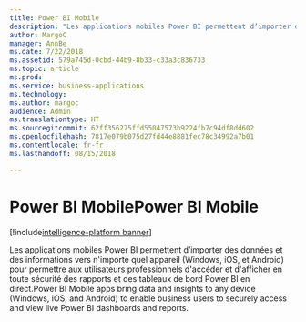 ```yaml
---
title: Power BI Mobile
description: "Les applications mobiles Power BI permettent d’importer des données et des informations vers n'importe quel appareil."
author: MargoC
manager: AnnBe
ms.date: 7/22/2018
ms.assetid: 579a745d-0cbd-44b9-8b33-c33a3c836733
ms.topic: article
ms.prod: 
ms.service: business-applications
ms.technology: 
ms.author: margoc
audience: Admin
ms.translationtype: HT
ms.sourcegitcommit: 62ff356275ffd55047573b9224fb7c94df8dd602
ms.openlocfilehash: 7817e079b075d27fd44e8881fec78c34992a7b01
ms.contentlocale: fr-fr
ms.lasthandoff: 08/15/2018

---
```

# <a name="power-bi-mobile"></a><span data-ttu-id="2262f-103">Power BI Mobile</span><span class="sxs-lookup"><span data-stu-id="2262f-103">Power BI Mobile</span></span>

[!include[intelligence-platform banner](../../includes/intelligence-platform.md)]




<span data-ttu-id="2262f-104">Les applications mobiles Power BI permettent d’importer des données et des informations vers n'importe quel appareil (Windows, iOS, et Android) pour permettre aux utilisateurs professionnels d'accéder et d'afficher en toute sécurité des rapports et des tableaux de bord Power BI en direct.</span><span class="sxs-lookup"><span data-stu-id="2262f-104">Power BI Mobile apps bring data and insights to any device (Windows, iOS, and Android) to enable business users to securely access and view live Power BI dashboards and reports.</span></span>

